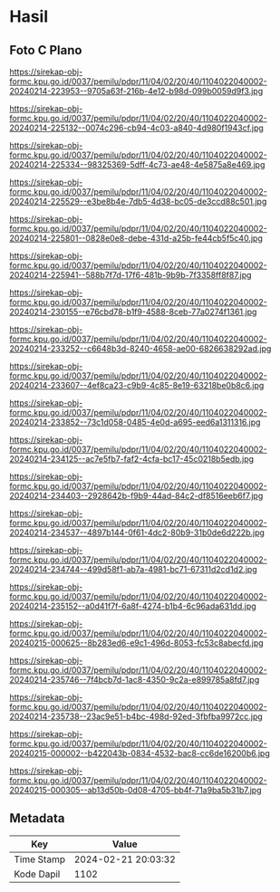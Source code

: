 # Hasil

## Foto C Plano

https://sirekap-obj-formc.kpu.go.id/0037/pemilu/pdpr/11/04/02/20/40/1104022040002-20240214-223953--9705a63f-216b-4e12-b98d-099b0059d9f3.jpg

https://sirekap-obj-formc.kpu.go.id/0037/pemilu/pdpr/11/04/02/20/40/1104022040002-20240214-225132--0074c296-cb94-4c03-a840-4d980f1943cf.jpg

https://sirekap-obj-formc.kpu.go.id/0037/pemilu/pdpr/11/04/02/20/40/1104022040002-20240214-225334--98325369-5dff-4c73-ae48-4e5875a8e469.jpg

https://sirekap-obj-formc.kpu.go.id/0037/pemilu/pdpr/11/04/02/20/40/1104022040002-20240214-225529--e3be8b4e-7db5-4d38-bc05-de3ccd88c501.jpg

https://sirekap-obj-formc.kpu.go.id/0037/pemilu/pdpr/11/04/02/20/40/1104022040002-20240214-225801--0828e0e8-debe-431d-a25b-fe44cb5f5c40.jpg

https://sirekap-obj-formc.kpu.go.id/0037/pemilu/pdpr/11/04/02/20/40/1104022040002-20240214-225941--588b7f7d-17f6-481b-9b9b-7f3358ff8f87.jpg

https://sirekap-obj-formc.kpu.go.id/0037/pemilu/pdpr/11/04/02/20/40/1104022040002-20240214-230155--e76cbd78-b1f9-4588-8ceb-77a0274f1361.jpg

https://sirekap-obj-formc.kpu.go.id/0037/pemilu/pdpr/11/04/02/20/40/1104022040002-20240214-233252--c6648b3d-8240-4658-ae00-6826638292ad.jpg

https://sirekap-obj-formc.kpu.go.id/0037/pemilu/pdpr/11/04/02/20/40/1104022040002-20240214-233607--4ef8ca23-c9b9-4c85-8e19-63218be0b8c6.jpg

https://sirekap-obj-formc.kpu.go.id/0037/pemilu/pdpr/11/04/02/20/40/1104022040002-20240214-233852--73c1d058-0485-4e0d-a695-eed6a1311316.jpg

https://sirekap-obj-formc.kpu.go.id/0037/pemilu/pdpr/11/04/02/20/40/1104022040002-20240214-234125--ac7e5fb7-faf2-4cfa-bc17-45c0218b5edb.jpg

https://sirekap-obj-formc.kpu.go.id/0037/pemilu/pdpr/11/04/02/20/40/1104022040002-20240214-234403--2928642b-f9b9-44ad-84c2-df8516eeb6f7.jpg

https://sirekap-obj-formc.kpu.go.id/0037/pemilu/pdpr/11/04/02/20/40/1104022040002-20240214-234537--4897b144-0f61-4dc2-80b9-31b0de6d222b.jpg

https://sirekap-obj-formc.kpu.go.id/0037/pemilu/pdpr/11/04/02/20/40/1104022040002-20240214-234744--499d58f1-ab7a-4981-bc71-67311d2cd1d2.jpg

https://sirekap-obj-formc.kpu.go.id/0037/pemilu/pdpr/11/04/02/20/40/1104022040002-20240214-235152--a0d41f7f-6a8f-4274-b1b4-6c96ada631dd.jpg

https://sirekap-obj-formc.kpu.go.id/0037/pemilu/pdpr/11/04/02/20/40/1104022040002-20240215-000625--8b283ed6-e9c1-496d-8053-fc53c8abecfd.jpg

https://sirekap-obj-formc.kpu.go.id/0037/pemilu/pdpr/11/04/02/20/40/1104022040002-20240214-235746--7f4bcb7d-1ac8-4350-9c2a-e899785a8fd7.jpg

https://sirekap-obj-formc.kpu.go.id/0037/pemilu/pdpr/11/04/02/20/40/1104022040002-20240214-235738--23ac9e51-b4bc-498d-92ed-3fbfba9972cc.jpg

https://sirekap-obj-formc.kpu.go.id/0037/pemilu/pdpr/11/04/02/20/40/1104022040002-20240215-000002--b422043b-0834-4532-bac8-cc6de16200b6.jpg

https://sirekap-obj-formc.kpu.go.id/0037/pemilu/pdpr/11/04/02/20/40/1104022040002-20240215-000305--ab13d50b-0d08-4705-bb4f-71a9ba5b31b7.jpg


## Metadata

| Key        | Value               |
| ---------- | ------------------- |
| Time Stamp | 2024-02-21 20:03:32 |
| Kode Dapil | 1102                |



